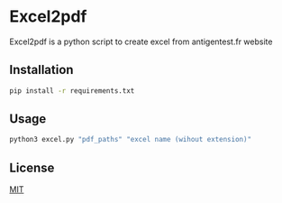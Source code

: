 # Excel2pdf 
Excel2pdf is a python script to create excel from antigentest.fr website
## Installation


```bash
pip install -r requirements.txt
```

## Usage

```python
python3 excel.py "pdf_paths" "excel name (wihout extension)"
```

## License
[MIT](https://choosealicense.com/licenses/mit/)
